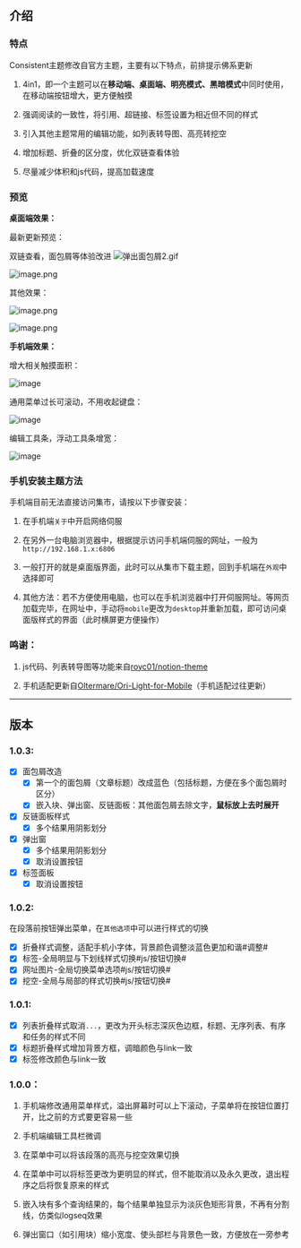 ## 介绍
### 特点

Consistent主题修改自官方主题，主要有以下特点，前排提示佛系更新

1. 4in1，即一个主题可以在**移动端、桌面端、明亮模式、黑暗模式**中同时使用，在移动端按钮增大，更方便触摸

2. 强调阅读的一致性，将引用、超链接、标签设置为相近但不同的样式

3. 引入其他主题常用的编辑功能，如列表转导图、高亮转挖空

4. 增加标题、折叠的区分度，优化双链查看体验

5. 尽量减少体积和js代码，提高加载速度

### 预览

**桌面端效果：**

最新更新预览：

双链查看，面包屑等体验改进
![弹出面包屑2.gif](https://s2.loli.net/2022/11/04/Hfpg46uqvwXkItV.gif)

![image.png](https://s2.loli.net/2022/11/04/Es78VXtQWuH4MlJ.png)

其他效果：

![image.png](https://s2.loli.net/2022/11/02/UFECJioyNgSMnO7.png)

![image.png](https://s2.loli.net/2022/11/02/DymkaMZN2YtgBsv.png)



**手机端效果：**

增大相关触摸面积：

![image](https://user-images.githubusercontent.com/64324088/198844829-deb7def5-f22d-4257-9e0f-5365f4c9ec18.png)

通用菜单过长可滚动，不用收起键盘：

![image](https://user-images.githubusercontent.com/64324088/198844879-33398c1f-9d68-43b4-84b8-d783be663366.png)

编辑工具条，浮动工具条增宽：

![image](https://user-images.githubusercontent.com/64324088/198844913-0a22d5ac-37cc-459f-8c5f-dce6befdb663.png)


### 手机安装主题方法

手机端目前无法直接访问集市，请按以下步骤安装：

1. 在手机端`关于`中开启网络伺服

2. 在另外一台电脑浏览器中，根据提示访问手机端伺服的网址，一般为`http://192.168.1.x:6806`

3. 一般打开的就是桌面版界面，此时可以从集市下载主题，回到手机端在`外观`中选择即可

4. 其他方法：若不方便使用电脑，也可以在手机浏览器中打开伺服网址。等网页加载完毕，在网址中，手动将`mobile`更改为`desktop`并重新加载，即可访问桌面版样式的界面（此时横屏更方便操作）

### 鸣谢：

1. js代码、列表转导图等功能来自[royc01/notion-theme](https://github.com/royc01/notion-theme)

2. 手机适配更新自[Oltermare/Ori-Light-for-Mobile](https://github.com/Oltermare/Ori-Light-for-Mobile)（手机适配过往更新）

---

## 版本

### 1.0.3:
* [X] 面包屑改造
  * [X] 第一个的面包屑（文章标题）改成蓝色（包括标题，方便在多个面包屑时区分）
  * [X] 嵌入块、弹出窗、反链面板：其他面包屑去除文字，**鼠标放上去时展开**
* [x] 反链面板样式
  * [X] 多个结果用阴影划分
* [X] 弹出窗
  * [X] 多个结果用阴影划分
  * [X] 取消设置按钮
* [X] 标签面板
  * [X] 取消设置按钮

### 1.0.2:

在段落前按钮弹出菜单，在`其他选项`中可以进行样式的切换

* [X] 折叠样式调整，适配手机小字体，背景颜色调整淡蓝色更加和谐#调整#
* [X] 标签-全局明显与下划线样式切换#js/按钮切换#
* [X] 网址图片-全局切换菜单选项#js/按钮切换#
* [X] 挖空-全局与局部的样式切换#js/按钮切换#

### 1.0.1:

* [X] 列表折叠样式取消`...`，更改为开头标志深灰色边框，标题、无序列表、有序和任务的样式不同
* [X] 标题折叠样式增加背景方框，调暗颜色与link一致
* [X] 标签修改颜色与link一致

### 1.0.0：

1. 手机端修改通用菜单样式，溢出屏幕时可以上下滚动，子菜单将在按钮位置打开，比之前的方式要更容易一些

2. 手机端编辑工具栏微调

3. 在菜单中可以将该段落的高亮与挖空效果切换

4. 在菜单中可以将标签更改为更明显的样式，但不能取消以及永久更改，退出程序之后将恢复原来的样式

5. 嵌入块有多个查询结果的，每个结果单独显示为淡灰色矩形背景，不再有分割线，仿类似logseq效果

6. 弹出窗口（如引用块）缩小宽度、使头部栏与背景色一致，方便放在一旁参考
